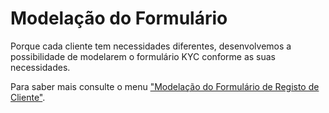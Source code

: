 # Modelação do Formulário

Porque cada cliente tem necessidades diferentes, desenvolvemos a possibilidade de modelarem o formulário KYC conforme as suas necessidades.

Para saber mais consulte o menu ["Modelação do Formulário de Registo de Cliente"](../configuracoes/registos.md).
